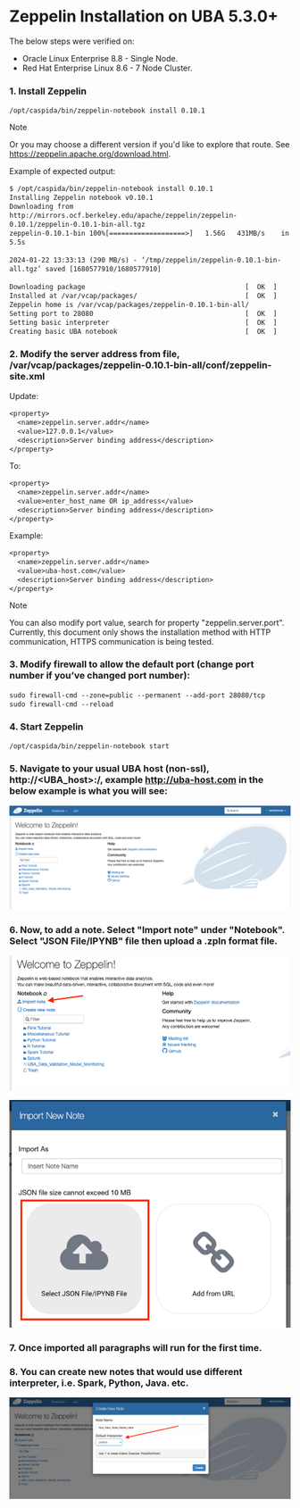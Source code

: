 # Zeppelin Installation on UBA 5.3.0+

The below steps were verified on:
* Oracle Linux Enterprise 8.8 - Single Node.
* Red Hat Enterprise Linux 8.6 - 7 Node Cluster.

### 1. Install Zeppelin
```
/opt/caspida/bin/zeppelin-notebook install 0.10.1
```

>[!NOTE]
>Or you may choose a different version if you'd like to explore that route.  See https://zeppelin.apache.org/download.html.


Example of expected output:
```
$ /opt/caspida/bin/zeppelin-notebook install 0.10.1
Installing Zeppelin notebook v0.10.1
Downloading from http://mirrors.ocf.berkeley.edu/apache/zeppelin/zeppelin-0.10.1/zeppelin-0.10.1-bin-all.tgz
zeppelin-0.10.1-bin 100%[===================>]   1.56G   431MB/s    in 5.5s

2024-01-22 13:33:13 (290 MB/s) - ‘/tmp/zeppelin/zeppelin-0.10.1-bin-all.tgz’ saved [1680577910/1680577910]

Downloading package                                        [  OK  ]
Installed at /var/vcap/packages/                           [  OK  ]
Zeppelin home is /var/vcap/packages/zeppelin-0.10.1-bin-all/
Setting port to 28080                                      [  OK  ]
Setting basic interpreter                                  [  OK  ]
Creating basic UBA notebook                                [  OK  ]
```

### 2. Modify the server address from file, /var/vcap/packages/zeppelin-0.10.1-bin-all/conf/zeppelin-site.xml

Update:
```
<property>
  <name>zeppelin.server.addr</name>
  <value>127.0.0.1</value>
  <description>Server binding address</description>
</property>

```

To:
```
<property>
  <name>zeppelin.server.addr</name>
  <value>enter_host_name OR ip_address</value>
  <description>Server binding address</description>
</property>
```

Example:
```
<property>
  <name>zeppelin.server.addr</name>
  <value>uba-host.com</value>
  <description>Server binding address</description>
</property>
```

> [!NOTE]
> You can also modify port value, search for property "zeppelin.server.port".
> Currently, this document only shows the installation method with HTTP communication, HTTPS communication is being tested.

### 3. Modify firewall to allow the default port (change port number if you’ve changed port number):

```
sudo firewall-cmd --zone=public --permanent --add-port 28080/tcp
sudo firewall-cmd --reload
```

### 4. Start Zeppelin
```
/opt/caspida/bin/zeppelin-notebook start
```

### 5. Navigate to your usual UBA host (non-ssl), http://<UBA_host>:<port number>/, example http://uba-host.com in the below example is what you will see:
![alt text](https://github.com/splunk/uba-content-security/blob/main/zeppelin-notebook/zeppelin-homepage.png)

### 6. Now, to add a note. Select "Import note" under "Notebook".  Select "JSON File/IPYNB" file then upload a .zpln format file.
![alt text](https://github.com/splunk/uba-content-security/blob/main/zeppelin-notebook/import-note.png)

![alt text](https://github.com/splunk/uba-content-security/blob/main/zeppelin-notebook/select-file.png)

### 7. Once imported all paragraphs will run for the first time.


### 8. You can create new notes that would use different interpreter, i.e. Spark, Python, Java. etc.
![alt text](https://github.com/splunk/uba-content-security/blob/main/zeppelin-notebook/new-note.png)